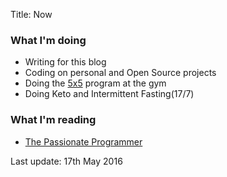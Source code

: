 Title: Now

### What I'm doing

- Writing for this blog
- Coding on personal and Open Source projects
- Doing the [5x5](http://stronglifts.com/5x5/) program at the gym
- Doing Keto and Intermittent Fasting(17/7)

### What I'm reading

- [The Passionate Programmer](https://pragprog.com/book/cfcar2/the-passionate-programmer)

Last update: 17th May 2016
